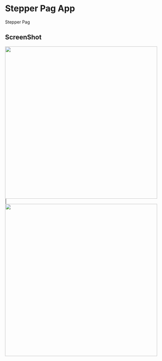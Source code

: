 # Stepper Pag App

Stepper Pag

## ScreenShot

<img src ="https://user-images.githubusercontent.com/122794880/213918333-c2a03513-4186-4108-b11c-eac0c57a476c.jpeg" height="500px"/> |
<img src = "https://user-images.githubusercontent.com/122794880/213918421-0d64bf16-5a3d-4cff-9f49-7034fadcf187.jpeg" height="500px"/>
